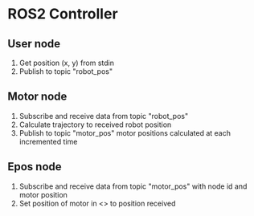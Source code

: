 # ROS2 Controller

## User node
1. Get position (x, y) from stdin
2. Publish to topic "robot_pos"

## Motor node
1. Subscribe and receive data from topic "robot_pos"
2. Calculate trajectory to received robot position
3. Publish to topic "motor_pos" motor positions calculated at each incremented time

## Epos node
1. Subscribe and receive data from topic "motor_pos" with node id and motor position
2. Set position of motor in <<nodeId>> to position received


